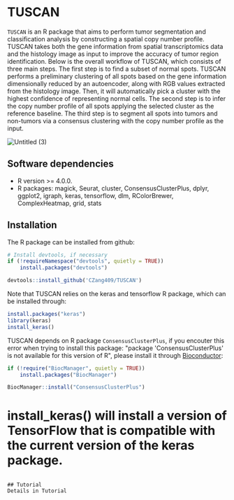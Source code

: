 # TUSCAN

`TUSCAN` is an R package that aims to perform tumor segmentation and classification analysis by constructing a spatial copy number profile. TUSCAN takes both the gene information from spatial transcriptomics data and the histology image as input to improve the accuracy of tumor region identification. Below is the overall workflow of TUSCAN, which consists of three main steps. The first step is to find a subset of normal spots. TUSCAN performs a preliminary
clustering of all spots based on the gene information dimensionally reduced by an autoencoder, along with RGB values extracted from the histology image. Then, it will automatically pick a cluster with the highest confidence of representing normal cells. The second step is to infer the copy number profile of all spots applying the selected cluster as the reference baseline. The third step is to segment all spots into tumors and non-tumors via a consensus clustering with the copy number profile as the input.

![Untitled (3)](https://github.com/CZang409/TUSCAN/assets/166551317/cdccc0c6-6feb-47ce-9782-f36a044eae2e)

## Software dependencies
- R version >= 4.0.0.  
- R packages:  magick, Seurat, cluster, ConsensusClusterPlus, dplyr, ggplot2, igraph, keras, tensorflow, dlm, RColorBrewer, ComplexHeatmap, grid, stats
  
## Installation
The R package can be installed from github:
```R
# Install devtools, if necessary
if (!requireNamespace("devtools", quietly = TRUE))
    install.packages("devtools")

devtools::install_github('CZang409/TUSCAN')
```
Note that TUSCAN relies on the keras and tensorflow R package, which can be installed through:
```R
install.packages("keras")
library(keras)
install_keras()
```

TUSCAN depends on R package `ConsensusClusterPlus`, if you encouter this error when trying to install this package: "package 'ConsensusClusterPlus' is not available for this version of R", please install it through [Bioconductor](https://bioconductor.org/packages/release/bioc/html/ConsensusClusterPlus.html):
```R
if (!require("BiocManager", quietly = TRUE))
    install.packages("BiocManager")

BiocManager::install("ConsensusClusterPlus")
```

# install_keras() will install a version of TensorFlow that is compatible with the current version of the keras package.
```

## Tutorial
Details in Tutorial
